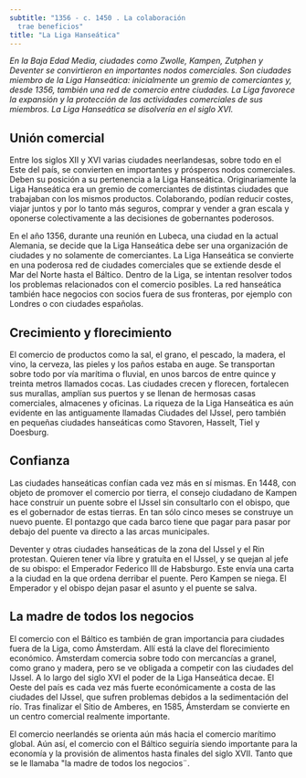 ```yaml
---
subtitle: "1356 - c. 1450 . La colaboración
  trae beneficios"
title: "La Liga Hanseática"
---
```


_En la Baja Edad Media, ciudades como Zwolle, Kampen, Zutphen y Deventer
se convirtieron en importantes nodos comerciales. Son ciudades miembro
de la Liga Hanseática: inicialmente un gremio de comerciantes y, desde
1356, también una red de comercio entre ciudades. La Liga favorece la
expansión y la protección de las actividades comerciales de sus
miembros. La Liga Hanseática se disolvería en el siglo XVI._

## Unión comercial

Entre los siglos XII y XVI varias ciudades neerlandesas, sobre todo en
el Este del país, se convierten en importantes y prósperos nodos
comerciales. Deben su posición a su pertenencia a la Liga Hanseática.
Originariamente la Liga Hanseática era un gremio de comerciantes de
distintas ciudades que trabajaban con los mismos productos. Colaborando,
podían reducir costes, viajar juntos y por lo tanto más seguros, comprar
y vender a gran escala y oponerse colectivamente a las decisiones de
gobernantes poderosos.

En el año 1356, durante una reunión en Lubeca, una ciudad en la actual
Alemania, se decide que la Liga Hanseática debe ser una organización de
ciudades y no solamente de comerciantes. La Liga Hanseática se convierte
en una poderosa red de ciudades comerciales que se extiende desde el Mar
del Norte hasta el Báltico. Dentro de la Liga, se intentan resolver
todos los problemas relacionados con el comercio posibles. La red
hanseática también hace negocios con socios fuera de sus fronteras, por
ejemplo con Londres o con ciudades españolas.

## Crecimiento y florecimiento

El comercio de productos como la sal, el grano, el pescado, la madera,
el vino, la cerveza, las pieles y los paños estaba en auge. Se
transportan sobre todo por vía marítima o fluvial, en unos barcos de
entre quince y treinta metros llamados cocas. Las ciudades crecen y
florecen, fortalecen sus murallas, amplían sus puertos y se llenan de
hermosas casas comerciales, almacenes y oficinas. La riqueza de la Liga
Hanseática es aún evidente en las antiguamente llamadas Ciudades del
IJssel, pero también en pequeñas ciudades hanseáticas como Stavoren,
Hasselt, Tiel y Doesburg.

## Confianza

Las ciudades hanseáticas confían cada vez más en sí mismas. En 1448, con
objeto de promover el comercio por tierra, el consejo ciudadano de
Kampen hace construir un puente sobre el IJssel sin consultarlo con el
obispo, que es el gobernador de estas tierras. En tan sólo cinco meses
se construye un nuevo puente. El pontazgo que cada barco tiene que pagar
para pasar por debajo del puente va directo a las arcas municipales.

Deventer y otras ciudades hanseáticas de la zona del IJssel y el Rin
protestan. Quieren tener vía libre y gratuíta en el IJssel, y se quejan
al jefe de su obispo: el Emperador Federico III de Habsburgo. Este envía
una carta a la ciudad en la que ordena derribar el puente. Pero Kampen
se niega. El Emperador y el obispo dejan pasar el asunto y el puente se
salva.

## La madre de todos los negocios

El comercio con el Báltico es también de gran importancia para ciudades
fuera de la Liga, como Ámsterdam. Allí está la clave del florecimiento
económico. Ámsterdam comercia sobre todo con mercancías a granel, como
grano y madera, pero se ve obligada a competir con las ciudades del
IJssel. A lo largo del siglo XVI el poder de la Liga Hanseática decae.
El Oeste del país es cada vez más fuerte económicamente a costa de las
ciudades del IJssel, que sufren problemas debidos a la sedimentación del
río. Tras finalizar el Sitio de Amberes, en 1585, Ámsterdam se convierte
en un centro comercial realmente importante.

El comercio neerlandés se orienta aún más hacia el comercio marítimo
global. Aún así, el comercio con el Báltico seguiría siendo importante
para la economía y la provisión de alimentos hasta finales del siglo
XVII. Tanto que se le llamaba \"la madre de todos los negocios¨.
